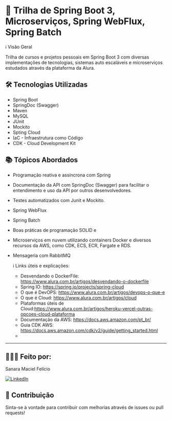 # 🚀 Trilha de Spring Boot 3, Microserviços, Spring WebFlux, Spring Batch


ℹ️ Visão Geral

Trilha de cursos e projetos pessoais em Spring Boot 3 com diversas implementações de tecnologias, sistemas auto escaláveis e microserviços estudados através da plataforma da Alura.

## 🛠️ Tecnologias Utilizadas

- Spring Boot
- SpringDoc (Swagger) 
- Maven 
- MySQL 
- JUnit 
- Mockito 
- Spting Cloud 
- IaC - Infraestrutura como Código
- CDK - Cloud Development Kit 

## 📚 Tópicos Abordados

- Programação reativa e assíncrona com Spring
- Documentação da API com SpringDoc (Swagger) para facilitar o entendimento e uso da API por outros desenvolvedores.
- Testes automatizados com Junit e Mockito.
- Spring WebFlux
- Spring Batch
- Boas práticas de programação SOLID e
- Microserviços em nuvem utilizando containers Docker e diversos recursos da AWS, como CDK, ECS, ECR, Fargate e RDS.
- Mensageria com RabbitMQ


  ℹ️ Links úteis e explicações:
  - Desvendando o DockerFile: https://www.alura.com.br/artigos/desvendando-o-dockerfile
  - Spring IO: https://spring.io/projects/spring-cloud
  - O que é DevOPS: https://www.alura.com.br/artigos/devops-o-que-e
  - O que é Cloud: https://www.alura.com.br/artigos/cloud
  - Plataformas úteis de Cloud:https://www.alura.com.br/artigos/heroku-vercel-outras-opcoes-cloud-plataforma
  - Documentação da AWS: https://docs.aws.amazon.com/pt_br/
  - Guia CDK AWS: https://docs.aws.amazon.com/cdk/v2/guide/getting_started.html
  - 

    
---
## 🧛🏽‍♀️ Feito por:
Sanara Maciel Felício

[![LinkedIn](https://img.icons8.com/color/48/linkedin.png)](https://www.linkedin.com/in/sanara-maciel-felicio-99521bb8/)


## 🌟 Contribuição

Sinta-se à vontade para contribuir com melhorias através de issues ou pull requests!


